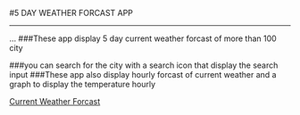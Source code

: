 #5 DAY WEATHER FORCAST APP
___
...
###These app display 5 day current weather forcast of more than 100 city

###you can search for the city with a search icon that display the search input
###These app also display hourly forcast of current weather and a graph to display the temperature hourly

[Current Weather Forcast](https://weatherforcastapp.netlify.com)

